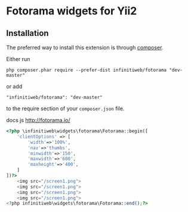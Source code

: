 Fotorama widgets for Yii2
================

Installation
------------
The preferred way to install this extension is through [composer](http://getcomposer.org/download/).

Either run
```
php composer.phar require --prefer-dist infinitiweb/fotorama "dev-master"
```

or add

```
"infinitiweb/fotorama": "dev-master"
```

to the require section of your `composer.json` file.


docs js http://fotorama.io/

```php
<?php \infinitiweb\widgets\fotorama\Fotorama::begin([
	'clientOptions' => [
		'width'=>'100%',
		'nav'=>'thumbs',
		'minwidth'=>'150',
		'maxwidth'=>'600',
		'maxheight'=>'400',
	]
])?>
	<img src="/screen1.png">
	<img src="/screen1.png">
	<img src="/screen1.png">
	<img src="/screen1.png">
<?php infinitiweb\widgets\fotorama\Fotorama::end();?>
```



